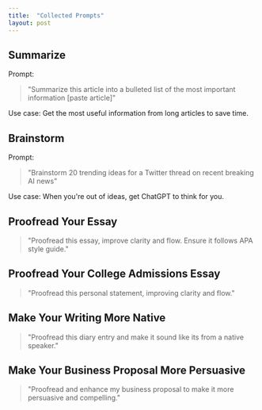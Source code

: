 ```yaml
---
title:  "Collected Prompts"
layout: post
---
```


## Summarize
Prompt:
>"Summarize this article into a bulleted list of the most important information [paste article]"<br/>
>
Use case: Get the most useful information from long articles to save time.


## Brainstorm 

Prompt:
>"Brainstorm 20 trending ideas for a Twitter thread on recent breaking AI news"
>
Use case: When you're out of ideas, get ChatGPT to think for you. 

## Proofread Your Essay
>"Proofread this essay, improve clarity and flow. Ensure it follows APA style guide."

## Proofread Your College Admissions Essay
>"Proofread this personal statement, improving clarity and flow."

## Make Your Writing More Native
>"Proofread this diary entry and make it sound like its from a native speaker."

## Make Your Business Proposal More Persuasive
>"Proofread and enhance my business proposal to make it more persuasive and compelling."